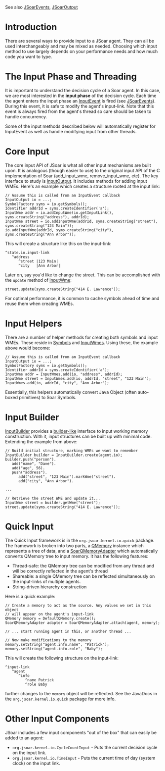 See also [JSoarEvents](JSoarEvents.md), [JSoarOutput](JSoarOutput.md)
# Introduction #

There are several ways to provide input to a JSoar agent. They can all be used interchangeably and may be mixed as needed. Choosing which input method to use largely depends on your performance needs and how much code you want to type.

# The Input Phase and Threading #
It is important to understand the decision cycle of a Soar agent. In this case, we are most interested in the **input phase** of the decision cycle. Each time the agent enters the input phase an [InputEvent](http://code.google.com/p/jsoar/source/browse/jsoar-core/src/main/java/org/jsoar/kernel/events/InputEvent.java) is fired (see [JSoarEvents](JSoarEvents.md)). During this event, it is safe to modify the agent's input-link. Note that this event is always fired from the agent's thread so care should be taken to handle concurrency.

Some of the input methods described below will automatically register for InputEvent as well as handle modifying input from other threads.

# Core Input #
The core input API of JSoar is what all other input mechanisms are built upon. It is analogous (though easier to use) to the original input API of the C implementation of Soar (add\_input\_wme, remove\_input\_wme, etc). The key interface to study is [InputOutput](http://code.google.com/p/jsoar/source/browse/jsoar-core/src/main/java/org/jsoar/kernel/io/InputOutput.java). It includes methods for adding input WMEs. Here's an example which creates a structure rooted at the input link:

```
// Assume this is called from an InputEvent callback
InputOutput io = ...;
SymbolFactory syms = io.getSymbols();
Identifier addrId = syms.createIdentifier('a');
InputWme addr = io.addInputWme(io.getInputLink(), syms.createString("address"), addrId);
InputWme street = io.addInputWme(addrId, syms.createString("street"), syms.createString("123 Main"));
io.addInputWme(addrId, syms.createString("city"), syms.createString("Ann Arbor"));
```

This will create a structure like this on the input-link:

```
^state.io.input-link
   ^address
      ^street |123 Main|
      ^city   |Ann Arbor|
```

Later on, say you'd like to change the street. This can be accomplished with the `update` method of [InputWme](http://code.google.com/p/jsoar/source/browse/jsoar-core/src/main/java/org/jsoar/kernel/io/InputWme.java):

```
street.update(syms.createString("414 E. Lawrence"));
```

For optimal performance, it is common to cache symbols ahead of time and reuse them when creating WMEs.

# Input Helpers #
There are a number of helper methods for creating both symbols and input WMEs. These reside in [Symbols](http://code.google.com/p/jsoar/source/browse/jsoar-core/src/main/java/org/jsoar/kernel/symbols/Symbols.java) and [InputWmes](http://code.google.com/p/jsoar/source/browse/jsoar-core/src/main/java/org/jsoar/kernel/io/InputWmes.java). Using these, the example above would become:

```
// Assume this is called from an InputEvent callback
InputOutput io = ...;
SymbolFactory syms = io.getSymbols();
Identifier addrId = syms.createIdentifier('a');
InputWme addr = InputWmes.add(io, "address", addrId);
InputWme street = InputWmes.add(io, addrId, "street", "123 Main");
InputWmes.add(io, addrId, "city", "Ann Arbor");
```
Essentially, this helpers automatically convert Java Object (often auto-boxed primitives) to Soar Symbols.

# Input Builder #
[InputBuilder](http://code.google.com/p/jsoar/browse/trunk/jsoar-core/src/main/java/org/jsoar/kernel/io/InputBuilder.java) provides a [builder-like](http://en.wikipedia.org/wiki/Builder_pattern) interface to input working memory construction. With it, input structures can be built up with minimal code. Extending the example from above:

```
// Build initial structure, marking WMEs we want to remember
InputBuilder builder = InputBuilder.create(agent.io);
builder.push("person").
   add("name", "Dave").
   add("age", 56).
   push("address").
      add("street", "123 Main").markWme("street").
      add("city", "Ann Arbor").

...

// Retrieve the street WME and update it...      
InputWme street = builder.getWme("street");
street.update(syms.createString("414 E. Lawrence"));

```

# Quick Input #
The Quick Input framework is in the `org.jsoar.kernel.io.quick` package. The framework is broken into two parts, a [QMemory](http://code.google.com/p/jsoar/source/browse/jsoar-core/src/main/java/org/jsoar/kernel/io/quick/QMemory.java) instance which represents a tree of data, and a [SoarQMemoryAdapter](http://code.google.com/p/jsoar/source/browse/jsoar-core/src/main/java/org/jsoar/kernel/io/quick/SoarQMemoryAdapter.java) which automatically converts QMemory tree to input memory. It has the following features:

  * Thread-safe: the QMemory tree can be modified from any thread and will be correctly reflected in the agent's thread
  * Shareable: a single QMemory tree can be reflected simultaneously on the input-links of multiple agents.
  * String-driven hierarchy construction

Here is a quick example:

```
// Create a memory to act as the source. Any values we set in this object
// will appear on the agent's input-link 
QMemory memory = DefaultQMemory.create();
SoarQMemoryAdapter adapter = SoarQMemoryAdapter.attach(agent, memory);

// ... start running agent in this, or another thread ...

// Now make modifications to the memory
memory.setString("agent.info.name", "Patrick");
memory.setString("agent.info.role", "Baby");
```

This will create the following structure on the input-link:

```
^input-link
   ^agent
      ^info
         ^name Patrick
         ^role Baby
```

further changes to the `memory` object will be reflected. See the JavaDocs in the `org.jsoar.kernel.io.quick` package for more info.

# Other Input Components #
JSoar includes a few input components "out of the box" that can easily be added to an agent:

  * `org.jsoar.kernel.io.CycleCountInput` - Puts the current decision cycle on the input link.
  * `org.jsoar.kernel.io.TimeInput` - Puts the current time of day (system clock) on the input link.
